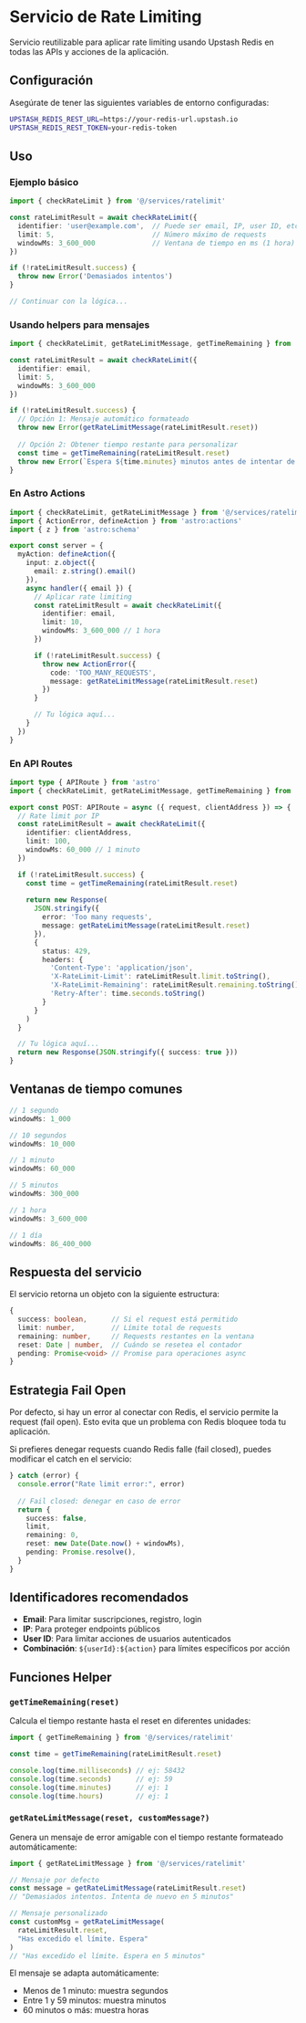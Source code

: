 # Servicio de Rate Limiting

Servicio reutilizable para aplicar rate limiting usando Upstash Redis en todas las APIs y acciones de la aplicación.

## Configuración

Asegúrate de tener las siguientes variables de entorno configuradas:

```bash
UPSTASH_REDIS_REST_URL=https://your-redis-url.upstash.io
UPSTASH_REDIS_REST_TOKEN=your-redis-token
```

## Uso

### Ejemplo básico

```typescript
import { checkRateLimit } from '@/services/ratelimit'

const rateLimitResult = await checkRateLimit({
  identifier: 'user@example.com',  // Puede ser email, IP, user ID, etc.
  limit: 5,                        // Número máximo de requests
  windowMs: 3_600_000              // Ventana de tiempo en ms (1 hora)
})

if (!rateLimitResult.success) {
  throw new Error('Demasiados intentos')
}

// Continuar con la lógica...
```

### Usando helpers para mensajes

```typescript
import { checkRateLimit, getRateLimitMessage, getTimeRemaining } from '@/services/ratelimit'

const rateLimitResult = await checkRateLimit({
  identifier: email,
  limit: 5,
  windowMs: 3_600_000
})

if (!rateLimitResult.success) {
  // Opción 1: Mensaje automático formateado
  throw new Error(getRateLimitMessage(rateLimitResult.reset))
  
  // Opción 2: Obtener tiempo restante para personalizar
  const time = getTimeRemaining(rateLimitResult.reset)
  throw new Error(`Espera ${time.minutes} minutos antes de intentar de nuevo`)
}
```

### En Astro Actions

```typescript
import { checkRateLimit, getRateLimitMessage } from '@/services/ratelimit'
import { ActionError, defineAction } from 'astro:actions'
import { z } from 'astro:schema'

export const server = {
  myAction: defineAction({
    input: z.object({
      email: z.string().email()
    }),
    async handler({ email }) {
      // Aplicar rate limiting
      const rateLimitResult = await checkRateLimit({
        identifier: email,
        limit: 10,
        windowMs: 3_600_000 // 1 hora
      })

      if (!rateLimitResult.success) {
        throw new ActionError({
          code: 'TOO_MANY_REQUESTS',
          message: getRateLimitMessage(rateLimitResult.reset)
        })
      }

      // Tu lógica aquí...
    }
  })
}
```

### En API Routes

```typescript
import type { APIRoute } from 'astro'
import { checkRateLimit, getRateLimitMessage, getTimeRemaining } from '@/services/ratelimit'

export const POST: APIRoute = async ({ request, clientAddress }) => {
  // Rate limit por IP
  const rateLimitResult = await checkRateLimit({
    identifier: clientAddress,
    limit: 100,
    windowMs: 60_000 // 1 minuto
  })

  if (!rateLimitResult.success) {
    const time = getTimeRemaining(rateLimitResult.reset)
    
    return new Response(
      JSON.stringify({ 
        error: 'Too many requests',
        message: getRateLimitMessage(rateLimitResult.reset)
      }), 
      { 
        status: 429,
        headers: {
          'Content-Type': 'application/json',
          'X-RateLimit-Limit': rateLimitResult.limit.toString(),
          'X-RateLimit-Remaining': rateLimitResult.remaining.toString(),
          'Retry-After': time.seconds.toString()
        }
      }
    )
  }

  // Tu lógica aquí...
  return new Response(JSON.stringify({ success: true }))
}
```

## Ventanas de tiempo comunes

```typescript
// 1 segundo
windowMs: 1_000

// 10 segundos
windowMs: 10_000

// 1 minuto
windowMs: 60_000

// 5 minutos
windowMs: 300_000

// 1 hora
windowMs: 3_600_000

// 1 día
windowMs: 86_400_000
```

## Respuesta del servicio

El servicio retorna un objeto con la siguiente estructura:

```typescript
{
  success: boolean,      // Si el request está permitido
  limit: number,         // Límite total de requests
  remaining: number,     // Requests restantes en la ventana
  reset: Date | number,  // Cuándo se resetea el contador
  pending: Promise<void> // Promise para operaciones async
}
```

## Estrategia Fail Open

Por defecto, si hay un error al conectar con Redis, el servicio permite la request (fail open). Esto evita que un problema con Redis bloquee toda tu aplicación.

Si prefieres denegar requests cuando Redis falle (fail closed), puedes modificar el catch en el servicio:

```typescript
} catch (error) {
  console.error("Rate limit error:", error)
  
  // Fail closed: denegar en caso de error
  return {
    success: false,
    limit,
    remaining: 0,
    reset: new Date(Date.now() + windowMs),
    pending: Promise.resolve(),
  }
}
```

## Identificadores recomendados

- **Email**: Para limitar suscripciones, registro, login
- **IP**: Para proteger endpoints públicos
- **User ID**: Para limitar acciones de usuarios autenticados
- **Combinación**: `${userId}:${action}` para límites específicos por acción

## Funciones Helper

### `getTimeRemaining(reset)`

Calcula el tiempo restante hasta el reset en diferentes unidades:

```typescript
import { getTimeRemaining } from '@/services/ratelimit'

const time = getTimeRemaining(rateLimitResult.reset)

console.log(time.milliseconds) // ej: 58432
console.log(time.seconds)      // ej: 59
console.log(time.minutes)      // ej: 1
console.log(time.hours)        // ej: 1
```

### `getRateLimitMessage(reset, customMessage?)`

Genera un mensaje de error amigable con el tiempo restante formateado automáticamente:

```typescript
import { getRateLimitMessage } from '@/services/ratelimit'

// Mensaje por defecto
const message = getRateLimitMessage(rateLimitResult.reset)
// "Demasiados intentos. Intenta de nuevo en 5 minutos"

// Mensaje personalizado
const customMsg = getRateLimitMessage(
  rateLimitResult.reset,
  "Has excedido el límite. Espera"
)
// "Has excedido el límite. Espera en 5 minutos"
```

El mensaje se adapta automáticamente:
- Menos de 1 minuto: muestra segundos
- Entre 1 y 59 minutos: muestra minutos
- 60 minutos o más: muestra horas
